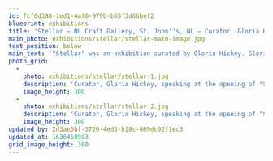 ```yaml
---
id: fcf0d398-1ed1-4af0-979b-b65f3d66bef2
blueprint: exhibitions
title: 'Stellar — NL Craft Gallery, St. John''s, NL — Curator, Gloria Hickey'
main_photo: exhibitions/stellar/stellar-main-image.jpg
text_position: below
main_text: '"Stellar" was an exhibition curated by Gloria Hickey. Gloria invited 8 established Newfoundland artists to take part, and it was her concept to feature the finest works that she could find. In addition to myself, the artists included were John Goodyear (wood), Nicola Hawkins (mixed media), Stan Hill (antler carving),  Jason Holley (ceramic and silver), Catherine McCausland (felting), Terry Nichols (glass), and Anita Singh (ceramics). The show took place at the Newfoundland and Labrador Craft Council main gallery between October 10th and November 14th, 2015.'
photo_grid:
  -
    photo: exhibitions/stellar/stellar-1.jpg
    description: 'Curator, Gloria Hickey, speaking at the opening of "Stellar", with gallery coordinator, Sharon LeRiche, looking on.'
    image_height: 300
  -
    photo: exhibitions/stellar/stellar-2.jpg
    description: 'Curator, Gloria Hickey, speaking at the opening of "Stellar" on October 10th, 2015. Gloria gave the 8 artists complete freedom to exhibit their best, and the result was a remarkably coherent show.'
    image_height: 300
updated_by: 2d3ae5bf-3720-4ed3-b18c-469dc92f1ec3
updated_at: 1636458983
grid_image_height: 300
---
```

